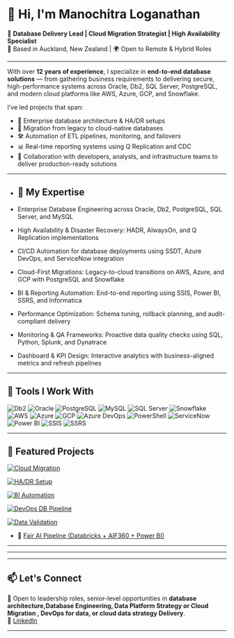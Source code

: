 # 👋 Hi, I'm Manochitra Loganathan

🧠 **Database Delivery Lead | Cloud Migration Strategist | High Availability Specialist**  
📍 Based in Auckland, New Zealand | 🌍 Open to Remote & Hybrid Roles

---

With over **12 years of experience**, I specialize in **end-to-end database solutions** — from gathering business requirements to delivering secure, high-performance systems across Oracle, Db2, SQL Server, PostgreSQL, and modern cloud platforms like AWS, Azure, GCP, and Snowflake.

I’ve led projects that span:

- 📌 Enterprise database architecture & HA/DR setups  
- 🚀 Migration from legacy to cloud-native databases  
- 🛠️ Automation of ETL pipelines, monitoring, and failovers  
- 📊 Real-time reporting systems using Q Replication and CDC  
- 🤝 Collaboration with developers, analysts, and infrastructure teams to deliver production-ready solutions
----
- ## 🧩 My Expertise

- Enterprise Database Engineering across Oracle, Db2, PostgreSQL, SQL Server, and MySQL

- High Availability & Disaster Recovery: HADR, AlwaysOn, and Q Replication implementations

- CI/CD Automation for database deployments using SSDT, Azure DevOps, and ServiceNow integration

- Cloud-First Migrations: Legacy-to-cloud transitions on AWS, Azure, and GCP with PostgreSQL and Snowflake

- BI & Reporting Automation: End-to-end reporting using SSIS, Power BI, SSRS, and Informatica

- Performance Optimization: Schema tuning, rollback planning, and audit-compliant delivery

- Monitoring & QA Frameworks: Proactive data quality checks using SQL, Python, Splunk, and Dynatrace

- Dashboard & KPI Design: Interactive analytics with business-aligned metrics and refresh pipelines

---

## 🔧 Tools I Work With

![Db2](https://img.shields.io/badge/Db2-11.5-blue?logo=ibm)
![Oracle](https://img.shields.io/badge/Oracle-19c-red?logo=oracle)
![PostgreSQL](https://img.shields.io/badge/PostgreSQL-15-blue?logo=postgresql)
![MySQL](https://img.shields.io/badge/MySQL-8.0-blue?logo=mysql)
![SQL Server](https://img.shields.io/badge/SQL%20Server-2019-red?logo=microsoftsqlserver)
![Snowflake](https://img.shields.io/badge/Snowflake-Cloud--Data-blue?logo=snowflake)
![AWS](https://img.shields.io/badge/AWS-Data--Migration-orange?logo=amazonaws)
![Azure](https://img.shields.io/badge/Azure-SQL%20Database-blue?logo=microsoftazure)
![GCP](https://img.shields.io/badge/GCP-BigQuery-yellow?logo=googlecloud)
![Azure DevOps](https://img.shields.io/badge/Azure-DevOps-blue?logo=azuredevops)
![PowerShell](https://img.shields.io/badge/PowerShell-Automation-lightblue)
![ServiceNow](https://img.shields.io/badge/ServiceNow-Ticketing-black?logo=servicenow)
![Power BI](https://img.shields.io/badge/Power--BI-Analytics-yellow?logo=powerbi)
![SSIS](https://img.shields.io/badge/SSIS-ETL-blue?logo=microsoftsqlserver)
![SSRS](https://img.shields.io/badge/SSRS-Reporting-lightblue?logo=microsoftsqlserver)

---

## 📌 Featured Projects



[![Cloud Migration](https://github-readme-stats.vercel.app/api/pin/?username=Manochitra-Loganathan&repo=cloud-database-migration-azure-aws)](https://github.com/Manochitra-Loganathan/cloud-database-migration-azure-aws)

[![HA/DR Setup](https://github-readme-stats.vercel.app/api/pin/?username=Manochitra-Loganathan&repo=ha-replication-setup-financial-db)](https://github.com/Manochitra-Loganathan/ha-replication-setup-financial-db)

[![BI Automation](https://github-readme-stats.vercel.app/api/pin/?username=Manochitra-Loganathan&repo=bi-automation-powerbi-ssis-ssrs)](https://github.com/Manochitra-Loganathan/bi-automation-powerbi-ssis-ssrs)


[![DevOps DB Pipeline](https://github-readme-stats.vercel.app/api/pin/?username=Manochitra-Loganathan&repo=devops-db-pipeline-cicd-ssdt)](https://github.com/Manochitra-Loganathan/devops-db-pipeline-cicd-ssdt)

[![Data Validation](https://github-readme-stats.vercel.app/api/pin/?username=Manochitra-Loganathan&repo=data-validation-framework-sql-python)](https://github.com/Manochitra-Loganathan/data-validation-framework-sql-python)

- 🤖 [Fair AI Pipeline (Databricks + AIF360 + Power BI)](https://github.com/Manochitra-Loganathan/fair-ai-pipeline-llm-databricks)

---
---



---

## 📫 Let's Connect

💬 Open to leadership roles, senior-level opportunities in **database architecture,Database Engineering, Data Platform Strategy  or Cloud Migration , DevOps for data, or cloud data strategy Delivery**.   
🔗 [LinkedIn](https://www.linkedin.com/in/manochitraloganathan)

---


